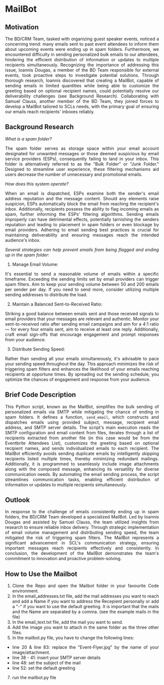 <div align="justify">


# MailBot


## Motivation 

The BD/CRM Team, tasked with organizing guest speaker events, noticed a concerning trend: many emails sent to past event attendees to inform them about upcoming events were ending up in spam folders. Furthermore, we encountered difficulty in sending personalized bulk emails to our attendees, hindering the efficient distribution of information or updates to multiple recipients simultaneously. Recognizing the importance of addressing this issue, Ioannis Dougas, a member of the BD Team responsible for external events, took proactive steps to investigate potential solutions. Through thorough research, Ioannis discovered that creating a MailBot, capable of sending emails in limited quantities while being able to customize the greeting based on optional recipient names, could potentially resolve our deliverability challenges (see Background Research). Collaborating with Samuel Clauss, another member of the BD Team, they joined forces to develop a MailBot tailored to SCLs needs, with the primary goal of ensuring our emails reach recipients' inboxes reliably.  

## Background Research 

_What is a spam folder?_ 

The spam folder serves as storage space within your email account designated for unwanted messages or those deemed suspicious by email service providers (ESPs), consequently failing to land in your inbox. This folder is alternatively referred to as the "Bulk Folder" or "Junk Folder." Designed to streamline user experience, these filtering mechanisms aid users decrease the number of unnecessary and promotional emails. 

_How does this system operate?_  

When an email is dispatched, ESPs examine both the sender's email address reputation and the message content. Should any elements raise suspicion, ESPs automatically block the email from reaching the recipient's inbox. Additionally, recipients possess the ability to flag incoming emails as spam, further informing the ESPs' filtering algorithms. 
Sending emails improperly can have detrimental effects, potentially tarnishing the senders reputation and leading to placement in spam folders or even blockage by email providers. Adhering to email sending best practices is crucial for maintaining deliverability and ensuring messages reach the intended audience's inbox.  

_Several strategies can help prevent emails from being flagged and ending up in the spam folder:_

1. Manage Email Volume:  

It's essential to send a reasonable volume of emails within a specific timeframe. Exceeding the sending limits set by email providers can trigger spam filters. Aim to keep your sending volume between 50 and 200 emails per sender per day. If you need to send more, consider utilizing multiple sending addresses to distribute the load. 

2. Maintain a Balanced Sent-to-Received Ratio: 

Striking a good balance between emails sent and those received signals to email providers that your messages are relevant and authentic. Monitor your sent-to-received ratio after sending email campaigns and aim for a 4:1 ratio— for every four emails sent, aim to receive at least one reply. Additionally, craft email sign-offs that encourage engagement and prompt responses from your audience. 

3. Distribute Sending Speed: 

Rather than sending all your emails simultaneously, it's advisable to pace your sending speed throughout the day. This approach minimizes the risk of triggering spam filters and enhances the likelihood of your emails reaching recipients at opportune times. By spreading out the sending schedule, you optimize the chances of engagement and response from your audience. 

## Brief Code Description 

This Python script, known as the MailBot, simplifies the bulk sending of personalized emails via SMTP while mitigating the chance of ending in spam folders. It defines a function, `send_email`, which constructs and dispatches emails using provided subject, message, recipient email address, and SMTP server details. The script's main execution reads the SMTP configuration and email content from files, iterates through a list of recipients extracted from another file (in this case would be from the Eventbrite Attendees List), customizes the greeting based on optional recipient names, and sends individualized emails to each recipient. The MailBot efficiently avoids sending duplicate emails by intelligently skipping recipients listed multiple times, thereby minimizing redundant mailings. Additionally, it is programmed to seamlessly include image attachments along with the composed message, enhancing its versatility for diverse communication needs. By automating the email sending process, the script streamlines communication tasks, enabling efficient distribution of information or updates to multiple recipients simultaneously. 

## Outlook 

In response to the challenge of emails consistently ending up in spam folders, the BD/CRM Team developed a specialized MailBot. Led by Ioannis Dougas and assisted by Samuel Clauss, the team utilized insights from research to ensure reliable inbox delivery. Through strategic implementation of email volume management and distributing sending speed, the team mitigated the risk of triggering spam filters. The MailBot represents a significant advancement in SCL's communication strategy, ensuring important messages reach recipients effectively and consistently. In conclusion, the development of the MailBot demonstrates the team's commitment to innovation and proactive problem-solving.  


## How to Use the Mailbot 

1. Clone the Repo and open the Mailbot folder in your favourite Code environment. 
2. In the email_addresses.txt file, add the mail addresses you want to reach and add a Name if you want to address the Recepient personally or add a "-" if you want to use the default greeting. 
   It is important that the mails and the Name are separated by a comma. (see the example mails in the file) 
3. In the email_text.txt file, add the mail you want to send. 
4. Add the image you want to attach in the same folder as the three other files. 
5. In the mailbot.py file, you have to change the following lines: 
  - line 20 & line 83: replace the "Event-Flyer.jpg" by the name of your image/attachment. 
  - line 38 - 41: insert your SMTP server details 
  - line 48: set the subject of the mail 
  - line 52: set the default greeting 
7. run the mailbot.py file 

</div>
